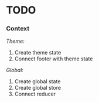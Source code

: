 # TODO

### Context

_Theme:_

1. Create theme state
2. Connect footer with theme state

_Global:_
1. Create global state
2. Create global store
3. Connect reducer